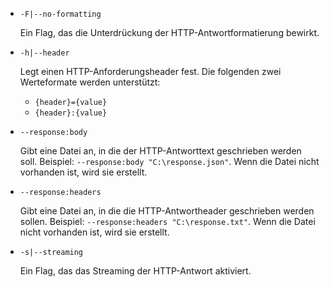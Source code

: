 * `-F|--no-formatting`

  Ein Flag, das die Unterdrückung der HTTP-Antwortformatierung bewirkt.

* `-h|--header`

  Legt einen HTTP-Anforderungsheader fest. Die folgenden zwei Werteformate werden unterstützt:

  * `{header}={value}`
  * `{header}:{value}`

* `--response:body`

  Gibt eine Datei an, in die der HTTP-Antworttext geschrieben werden soll. Beispiel: `--response:body "C:\response.json"`. Wenn die Datei nicht vorhanden ist, wird sie erstellt.

* `--response:headers`

  Gibt eine Datei an, in die die HTTP-Antwortheader geschrieben werden sollen. Beispiel: `--response:headers "C:\response.txt"`. Wenn die Datei nicht vorhanden ist, wird sie erstellt.

* `-s|--streaming`

  Ein Flag, das das Streaming der HTTP-Antwort aktiviert.
